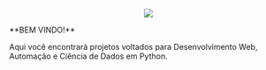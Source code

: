<p align="center">
  <a href="https://github.com/GuiFernandess7" target="_blank"><img src="https://img.shields.io/badge/Python-14354C?style=for-the-badge&logo=python&logoColor=white"/></a>
 </p>
**BEM VINDO!**

Aqui você encontrará projetos voltados para Desenvolvimento Web, Automação e Ciência de Dados em Python.
